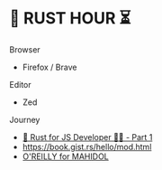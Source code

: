 # 🦀 RUST HOUR ⏳

Browser
- Firefox / Brave

Editor
- Zed

Journey
- [🦀 Rust for JS Developer 🧑‍💻 - Part 1](https://www.youtube.com/watch?v=4XdREYotK5M)
- https://book.gist.rs/hello/mod.html
- [O'REILLY for MAHIDOL](https://learning-oreilly-com.ejournal.mahidol.ac.th/playlists/037dd7b8-cb6f-4a5e-88c5-7708106d19be) 
